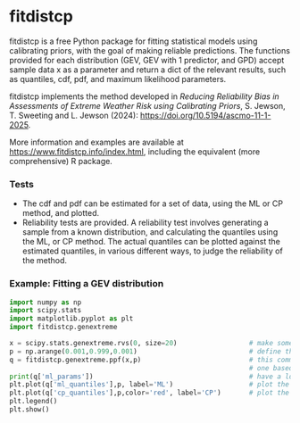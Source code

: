# fitdistcp

fitdistcp is a free Python package for fitting statistical models using calibrating priors, with the goal of making reliable predictions. The functions provided for each distribution (GEV, GEV with 1 predictor, and GPD) accept sample data x as a parameter and return a dict of the relevant results, such as quantiles, cdf, pdf, and maximum likelihood parameters.

fitdistcp implements the method developed in *Reducing Reliability Bias in Assessments of Extreme Weather Risk using Calibrating Priors*, S. Jewson, T. Sweeting and L. Jewson (2024): https://doi.org/10.5194/ascmo-11-1-2025.

More information and examples are available at https://www.fitdistcp.info/index.html, including the equivalent (more comprehensive) R package.


### Tests
- The cdf and pdf can be estimated for a set of data, using the ML or CP method, and plotted.
- Reliability tests are provided. A reliability test involves generating a sample from a known distribution, and calculating the quantiles using the ML, or CP method. The actual quantiles can be plotted against the estimated quantiles, in various different ways, to judge the reliability of the method.


### Example: Fitting a GEV distribution
```python
import numpy as np
import scipy.stats
import matplotlib.pyplot as plt
import fitdistcp.genextreme

x = scipy.stats.genextreme.rvs(0, size=20)                  # make some example training data 
p = np.arange(0.001,0.999,0.001)                            # define the probabilities at which we wish to calculate the quantiles
q = fitdistcp.genextreme.ppf(x,p)                           # this command calculates two sets of predictive quantiles for the GEV, 
                                                            # one based on maxlik, and one that includes parameter uncertainty based on a calibrating prior
print(q['ml_params'])                                       # have a look at the maxlik parameters
plt.plot(q['ml_quantiles'],p, label='ML')                   # plot the maxlik quantiles
plt.plot(q['cp_quantiles'],p,color='red', label='CP')       # plot the quantiles that include parameter uncertainty
plt.legend()
plt.show()
```